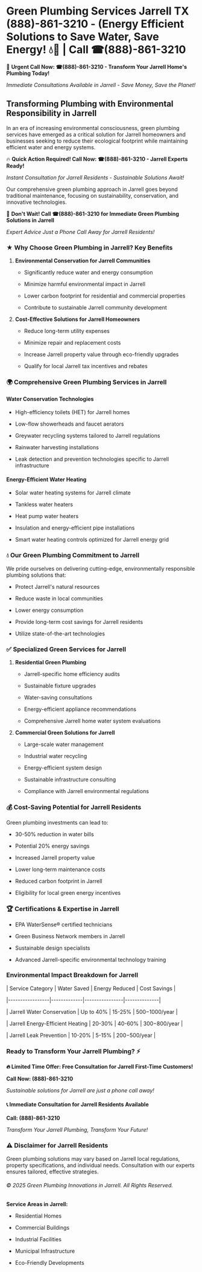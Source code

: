 # Green Plumbing Services Jarrell TX (888)-861-3210 - (Energy Efficient Solutions to Save Water, Save Energy! 💧🌿 | Call ☎(888)-861-3210

🚨 **Urgent Call Now: ☎(888)-861-3210 - Transform Your Jarrell Home's Plumbing Today!**
*Immediate Consultations Available in Jarrell - Save Money, Save the Planet!*

## Transforming Plumbing with Environmental Responsibility in Jarrell

In an era of increasing environmental consciousness, green plumbing services have emerged as a critical solution for Jarrell homeowners and businesses seeking to reduce their ecological footprint while maintaining efficient water and energy systems. 

🔥 **Quick Action Required! Call Now: ☎(888)-861-3210 - Jarrell Experts Ready!**
*Instant Consultation for Jarrell Residents - Sustainable Solutions Await!*

Our comprehensive green plumbing approach in Jarrell goes beyond traditional maintenance, focusing on sustainability, conservation, and innovative technologies.

🚨 **Don't Wait! Call ☎(888)-861-3210 for Immediate Green Plumbing Solutions in Jarrell**
*Expert Advice Just a Phone Call Away for Jarrell Residents!*

### ★ Why Choose Green Plumbing in Jarrell? Key Benefits

1. **Environmental Conservation for Jarrell Communities** 
   - Significantly reduce water and energy consumption
   - Minimize harmful environmental impact in Jarrell
   - Lower carbon footprint for residential and commercial properties
   - Contribute to sustainable Jarrell community development

2. **Cost-Effective Solutions for Jarrell Homeowners** 
   - Reduce long-term utility expenses
   - Minimize repair and replacement costs
   - Increase Jarrell property value through eco-friendly upgrades
   - Qualify for local Jarrell tax incentives and rebates

### 🌍 Comprehensive Green Plumbing Services in Jarrell

#### Water Conservation Technologies
- High-efficiency toilets (HET) for Jarrell homes
- Low-flow showerheads and faucet aerators
- Greywater recycling systems tailored to Jarrell regulations
- Rainwater harvesting installations
- Leak detection and prevention technologies specific to Jarrell infrastructure

#### Energy-Efficient Water Heating
- Solar water heating systems for Jarrell climate
- Tankless water heaters
- Heat pump water heaters
- Insulation and energy-efficient pipe installations
- Smart water heating controls optimized for Jarrell energy grid

### 💧 Our Green Plumbing Commitment to Jarrell

We pride ourselves on delivering cutting-edge, environmentally responsible plumbing solutions that:
- Protect Jarrell's natural resources
- Reduce waste in local communities
- Lower energy consumption
- Provide long-term cost savings for Jarrell residents
- Utilize state-of-the-art technologies

### ✅ Specialized Green Services for Jarrell

1. **Residential Green Plumbing**
   - Jarrell-specific home efficiency audits
   - Sustainable fixture upgrades
   - Water-saving consultations
   - Energy-efficient appliance recommendations
   - Comprehensive Jarrell home water system evaluations

2. **Commercial Green Solutions for Jarrell**
   - Large-scale water management
   - Industrial water recycling
   - Energy-efficient system design
   - Sustainable infrastructure consulting
   - Compliance with Jarrell environmental regulations

### 💰 Cost-Saving Potential for Jarrell Residents

Green plumbing investments can lead to:
- 30-50% reduction in water bills
- Potential 20% energy savings
- Increased Jarrell property value
- Lower long-term maintenance costs
- Reduced carbon footprint in Jarrell
- Eligibility for local green energy incentives

### 🏆 Certifications & Expertise in Jarrell

- EPA WaterSense® certified technicians
- Green Business Network members in Jarrell
- Sustainable design specialists
- Advanced Jarrell-specific environmental technology training

### Environmental Impact Breakdown for Jarrell

| Service Category | Water Saved | Energy Reduced | Cost Savings |
|-----------------|-------------|----------------|--------------|
| Jarrell Water Conservation | Up to 40% | 15-25% | $500-$1000/year |
| Jarrell Energy-Efficient Heating | 20-30% | 40-60% | $300-$800/year |
| Jarrell Leak Prevention | 10-20% | 5-15% | $200-$500/year |

### Ready to Transform Your Jarrell Plumbing? ⚡

**🔥 Limited Time Offer: Free Consultation for Jarrell First-Time Customers!**

**Call Now: (888)-861-3210**
*Sustainable solutions for Jarrell are just a phone call away!*

#### 📞 Immediate Consultation for Jarrell Residents Available

**Call: (888)-861-3210**
*Transform Your Jarrell Plumbing, Transform Your Future!*

### ⚠️ Disclaimer for Jarrell Residents

Green plumbing solutions may vary based on Jarrell local regulations, property specifications, and individual needs. Consultation with our experts ensures tailored, effective strategies.

###### © 2025 Green Plumbing Innovations in Jarrell. All Rights Reserved.

**Service Areas in Jarrell:** 
- Residential Homes
- Commercial Buildings
- Industrial Facilities
- Municipal Infrastructure
- Eco-Friendly Developments